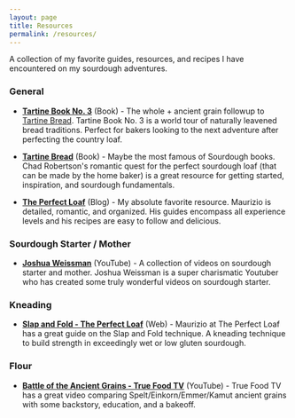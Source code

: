```yaml
---
layout: page
title: Resources
permalink: /resources/
---
```


A collection of my favorite guides, resources, and recipes I have encountered on my sourdough adventures. 

### General

- **[Tartine Book No. 3](https://www.goodreads.com/en/book/show/17557476-tartine-book-no-3)** (Book) - The whole + ancient grain followup to [Tartine Bread](https://www.goodreads.com/book/show/8185785-tartine-bread). Tartine Book No. 3 is a world tour of naturally leavened bread traditions. Perfect for bakers looking to the next adventure after perfecting the country loaf.

- **[Tartine Bread](https://www.goodreads.com/book/show/8185785-tartine-bread)** (Book) - Maybe the most famous of Sourdough books. Chad Robertson's romantic quest for the perfect sourdough loaf (that can be made by the home baker) is a great resource for getting started, inspiration, and sourdough fundamentals.

- **[The Perfect Loaf](https://www.theperfectloaf.com/)** (Blog) - My absolute favorite resource. Maurizio is detailed, romantic, and organized. His guides encompass all experience levels and his recipes are easy to follow and delicious. 

### Sourdough Starter / Mother

- **[Joshua Weissman](https://www.youtube.com/playlist?list=PL4WiRZw8bmXsPMMqSf8Ei3XtGkV88Ln3J)** (YouTube) - A collection of videos on sourdough starter and mother. Joshua Weissman is a super charismatic Youtuber who has created some truly wonderful videos on sourdough starter. 

### Kneading

- **[Slap and Fold - The Perfect Loaf](https://www.theperfectloaf.com/guides/slap-and-fold/)** (Web) - Maurizio at The Perfect Loaf has a great guide on the Slap and Fold technique. A kneading technique to build strength in exceedingly wet or low gluten sourdough.

### Flour

- **[Battle of the Ancient Grains - True Food TV](https://www.theperfectloaf.com/guides/slap-and-fold/)** (YouTube) - True Food TV has a great video comparing Spelt/Einkorn/Emmer/Kamut ancient grains with some backstory, education, and a bakeoff.